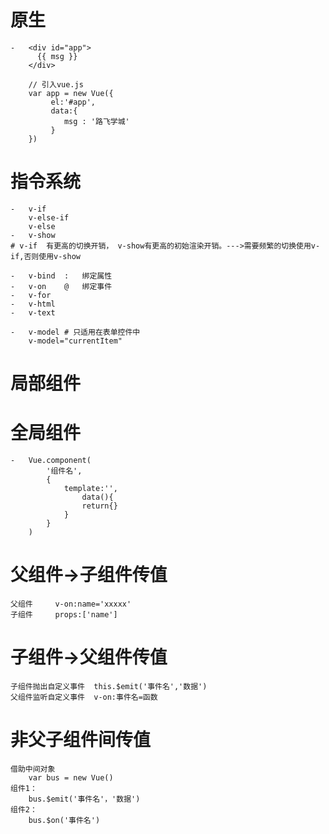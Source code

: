 # 原生
    -   <div id="app">
          {{ msg }}
        </div>
        
        // 引入vue.js
        var app = new Vue({
             el:'#app',
             data:{
                msg : '路飞学城'
             }
        })

 
# 指令系统
    -   v-if
        v-else-if
        v-else
    -   v-show
    # v-if  有更高的切换开销， v-show有更高的初始渲染开销。--->需要频繁的切换使用v-if,否则使用v-show
    
    -   v-bind  :   绑定属性
    -   v-on    @   绑定事件
    -   v-for   
    -   v-html
    -   v-text
    
    -   v-model # 只适用在表单控件中
        v-model="currentItem"
        
        
# 局部组件
# 全局组件
    -   Vue.component(
            '组件名',
            {
                template:'',
                    data(){
                    return{}
                }
            }
        )

# 父组件->子组件传值
    父组件     v-on:name='xxxxx'
    子组件     props:['name']


# 子组件->父组件传值
    子组件抛出自定义事件  this.$emit('事件名','数据')     
    父组件监听自定义事件  v-on:事件名=函数

# 非父子组件间传值
    借助中间对象
        var bus = new Vue()
    组件1：
        bus.$emit('事件名'，'数据')
    组件2：
        bus.$on('事件名')
        